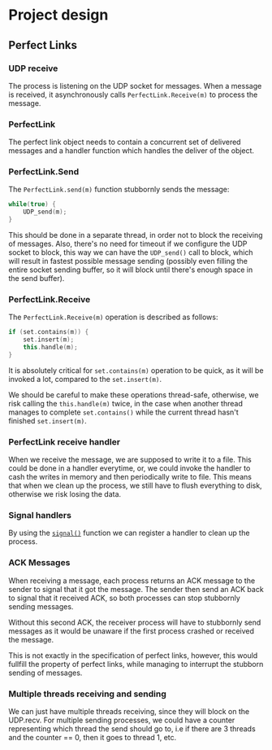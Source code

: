 # Project design

## Perfect Links

### UDP receive

The process is listening on the UDP socket for messages. When a message is received, it asynchronously calls `PerfectLink.Receive(m)` to process the message.

### PerfectLink

The perfect link object needs to contain a concurrent set of delivered messages and a handler function which handles the deliver of the object.

### PerfectLink.Send

The `PerfectLink.send(m)` function stubbornly sends the message:

```c++
while(true) {
    UDP_send(m);
}
```

This should be done in a separate thread, in order not to block the receiving of messages.
Also, there's no need for timeout if we configure the UDP socket to block, this way we can have the `UDP_send()` call to block, which will result in fastest possible message sending (possibly even filling the entire socket sending buffer, so it will block until there's enough space in the send buffer).

### PerfectLink.Receive

The `PerfectLink.Receive(m)` operation is described as follows:

```c++
if (set.contains(m)) {
    set.insert(m);
    this.handle(m);
}
```

It is absolutely critical for `set.contains(m)` operation to be quick, as it will be invoked a lot, compared to the `set.insert(m)`.

We should be careful to make these operations thread-safe, otherwise, we risk calling the `this.handle(m)` twice, in the case when another thread manages to complete `set.contains()` while the current thread hasn't finished `set.insert(m)`.

### PerfectLink receive handler

When we receive the message, we are supposed to write it to a file. This could be done in a handler everytime, or, we could invoke the handler to cash the writes in memory and then periodically write to file. This means that when we clean up the process, we still have to flush everything to disk, otherwise we risk losing the data.

### Signal handlers

By using the [`signal()`](https://www.tutorialspoint.com/cplusplus/cpp_signal_handling.htm) function we can register a handler to clean up the process.

### ACK Messages

When receiving a message, each process returns an ACK message to the sender to signal that it got the message. The sender then send an ACK back to signal that it received ACK, so both processes can stop stubbornly sending messages.

Without this second ACK, the receiver process will have to stubbornly send messages as it would be unaware if the first process crashed or received the message.

This is not exactly in the specification of perfect links, however, this would fullfill the property of perfect links, while managing to interrupt the stubborn sending of messages.

### Multiple threads receiving and sending

We can just have multiple threads receiving, since they will block on the UDP.recv. For multiple sending processes, we could have a counter representing which thread the send should go to, i.e if there are 3 threads and the counter == 0, then it goes to thread 1, etc.
